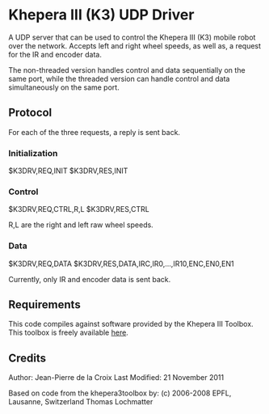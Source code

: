 # Khepera III (K3) UDP Driver

A UDP server that can be used to control the Khepera III (K3) mobile robot over the network. Accepts left and right wheel speeds, as well as, a request for the IR and encoder data.
 
The non-threaded version handles control and data sequentially on the same port, while the threaded version can handle control and data simultaneously on the same port.

## Protocol

For each of the three requests, a reply is sent back.

### Initialization

$K3DRV,REQ,INIT
$K3DRV,RES,INIT

### Control

$K3DRV,REQ,CTRL,R,L
$K3DRV,RES,CTRL

R,L are the right and left raw wheel speeds.

### Data

$K3DRV,REQ,DATA
$K3DRV,RES,DATA,IRC,IR0,...,IR10,ENC,EN0,EN1

Currently, only IR and encoder data is sent back.

## Requirements

This code compiles against software provided by the Khepera III Toolbox. This toolbox is freely available [here](http://en.wikibooks.org/wiki/Khepera_III_Toolbox).

## Credits

Author: Jean-Pierre de la Croix
Last Modified: 21 November 2011

Based on code from the khepera3toolbox by:
(c) 2006-2008 EPFL, Lausanne, Switzerland
Thomas Lochmatter
